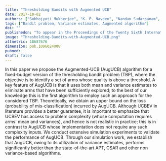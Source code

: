 ```yaml
---
title: "Thresholding Bandits with Augmented UCB"
date: 2017-10-02
authors: ["Subhojyoti Mukherjee", "K. P. Naveen", "Nandan Sudarsanam", "B Ravindran"]
tags: ["Bandit problem, Variance estimates, Augmented algorithm"]
doi: ""
publishedon: "To appear in the Proceedings of the Twenty Sixth International Joint Conference on Artificial Intelligence"
image: "Thresholding-Bandits-with-Augmented-UCB.png"
altmetric: 18687676
dimension: pub.1096024008
pubmed: 
draft: false
---
```

In this paper we propose the Augmented-UCB (AugUCB) algorithm for a fixed-budget version of the thresholding bandit problem (TBP), where the objective is to identify a set of arms whose quality is above a threshold. A key feature of AugUCB is that it uses both mean and variance estimates to eliminate arms that have been sufficiently explored; to the best of our knowledge this is the first algorithm to employ such an approach for the considered TBP. Theoretically, we obtain an upper bound on the loss (probability of mis-classification) incurred by AugUCB. Although UCBEV in literature provides a better guarantee, it is important to emphasize that UCBEV has access to problem complexity (whose computation requires arms' mean and variances), and hence is not realistic in practice; this is in contrast to AugUCB whose implementation does not require any such complexity inputs. We conduct extensive simulation experiments to validate the performance of AugUCB. Through our simulation work, we establish that AugUCB, owing to its utilization of variance estimates, performs significantly better than the state-of-the-art APT, CSAR and other non variance-based algorithms.